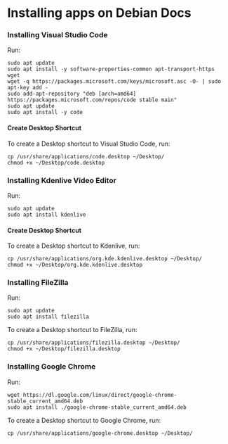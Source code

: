 # Installing apps on Debian Docs

### Installing Visual Studio Code

Run:
```
sudo apt update
sudo apt install -y software-properties-common apt-transport-https wget
wget -q https://packages.microsoft.com/keys/microsoft.asc -O- | sudo apt-key add -
sudo add-apt-repository "deb [arch=amd64] https://packages.microsoft.com/repos/code stable main"
sudo apt update
sudo apt install -y code
```

#### Create Desktop Shortcut

To create a Desktop shortcut to Visual Studio Code, run:
```
cp /usr/share/applications/code.desktop ~/Desktop/
chmod +x ~/Desktop/code.desktop
```

### Installing Kdenlive Video Editor

Run:
```
sudo apt update
sudo apt install kdenlive
```

#### Create Desktop Shortcut

To create a Desktop shortcut to Kdenlive, run:
```
cp /usr/share/applications/org.kde.kdenlive.desktop ~/Desktop/
chmod +x ~/Desktop/org.kde.kdenlive.desktop
```

### Installing FileZilla

Run:
```
sudo apt update
sudo apt install filezilla
```

To create a Desktop shortcut to FileZilla, run:
```
cp /usr/share/applications/filezilla.desktop ~/Desktop/
chmod +x ~/Desktop/filezilla.desktop
```

### Installing Google Chrome

Run:
```
wget https://dl.google.com/linux/direct/google-chrome-stable_current_amd64.deb
sudo apt install ./google-chrome-stable_current_amd64.deb
```

To create a Desktop shortcut to Google Chrome, run:
```
cp /usr/share/applications/google-chrome.desktop ~/Desktop/
```